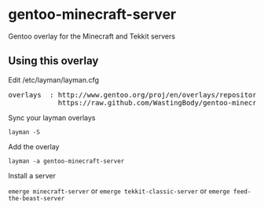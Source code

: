 gentoo-minecraft-server
=======================

Gentoo overlay for the Minecraft and Tekkit servers

Using this overlay
------------------
Edit /etc/layman/layman.cfg

<pre>overlays  : http://www.gentoo.org/proj/en/overlays/repositories.xml
            https://raw.github.com/WastingBody/gentoo-minecraft-server/master/gentoo-minecraft-server.xml</pre>

Sync your layman overlays

`layman -S`

Add the overlay

`layman -a gentoo-minecraft-server`

Install a server

`emerge minecraft-server` or `emerge tekkit-classic-server` or `emerge feed-the-beast-server`
